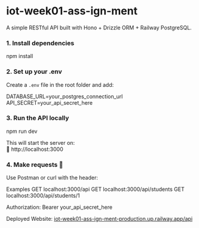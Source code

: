 # iot-week01-ass-ign-ment

A simple RESTful API built with Hono + Drizzle ORM + Railway PostgreSQL.

### 1. Install dependencies

npm install

### 2. Set up your .env

Create a `.env` file in the root folder and add:

DATABASE_URL=your_postgres_connection_url  
API_SECRET=your_api_secret_here

### 3. Run the API locally

npm run dev

This will start the server on:  
📍 http://localhost:3000

### 4. Make requests 🧪

Use Postman or curl with the header:

Examples
GET localhost:3000/api
GET localhost:3000/api/students
GET localhost:3000/api/students/1

Authorization: Bearer your_api_secret_here

Deployed Website: [iot-week01-ass-ign-ment-production.up.railway.app/api
](https://iot-week01-ass-ign-ment-production.up.railway.app/api)

